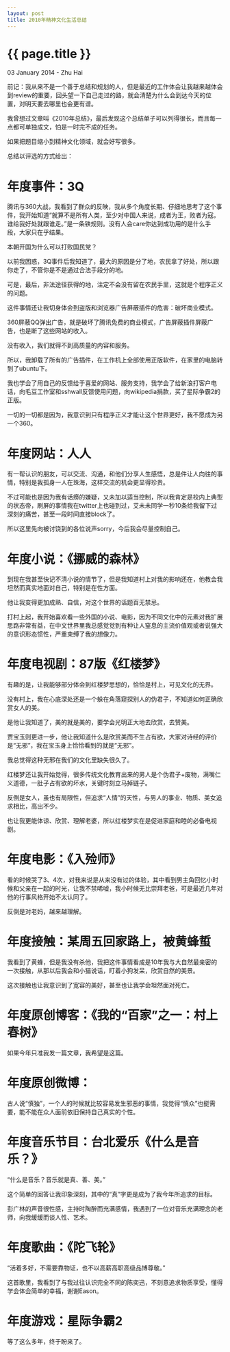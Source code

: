```yaml
---
layout: post
title: 2010年精神文化生活总结
---
```


{{ page.title }}
================
<p class="meta">03 January 2014 - Zhu Hai</p>

前记：我从来不是一个善于总结和规划的人，但是最近的工作体会让我越来越体会到review的重要，回头望一下自己走过的路，就会清楚为什么会到达今天的位置，对明天要去哪里也会更有谱。

我曾想过文章叫《2010年总结》，最后发现这个总结单子可以列得很长，而且每一点都可单独成文，怕是一时完不成的任务。

如果把题目缩小到精神文化领域，就会好写很多。

总结以评选的方式给出：

# 年度事件：3Q

腾讯与360大战，我看到了群众的反映，我从多个角度长期、仔细地思考了这个事件，我开始知道“就算不是所有人类，至少对中国人来说，成者为王，败者为寇。谁给我好处就跟谁走。”是一条铁规则。没有人会care你达到成功用的是什么手段，大家只在乎结果。

本朝开国为什么可以打败国民党？

以前我困惑，3Q事件后我知道了，最大的原因是分了地，农民拿了好处，所以跟你走了，不管你是不是通过合法手段分的地。

可是，最后，非法途径获得的地，注定不会没有留在农民手里，这就是个程序正义的问题。

这件事情还让我切身体会到盗版和浏览器广告屏蔽插件的危害：破坏商业模式。

360屏蔽QQ弹出广告，就是破坏了腾讯免费的商业模式，广告屏蔽插件屏蔽广告，也是断了这些网站的收入。

没有收入，我们就得不到高质量的内容和服务。

所以，我卸载了所有的广告插件，在工作机上全部使用正版软件，在家里的电脑转到了ubuntu下。

我也学会了用自己的反馈给于喜爱的网站、服务支持，我学会了给新浪打客户电话，向毛豆工作室和sshwall反馈使用问题，向wikipedia捐款，买了星际争霸2的正版。

一切的一切都是因为，我意识到只有程序正义才能让这个世界更好，我不愿成为另一个360。

# 年度网站：人人

有一帮认识的朋友，可以交流、沟通，和他们分享人生感悟，总是件让人向往的事情，特别是我孤身一人在珠海，这样交流的机会更显得珍贵。

不过可能也是因为我有话痨的嫌疑，又未加以适当控制，所以我肯定是校内上典型的状态帝，刷屏的事情我在twitter上也碰到过，艾未未同学一秒10条给我留下过深刻的痛苦，甚至一段时间直接block了。

所以这里先向被讨饶到的各位说声sorry，今后我会尽量控制自己。

# 年度小说：《挪威的森林》

到现在我甚至快记不清小说的情节了，但是我知道村上对我的影响还在，他教会我坦然而真实地面对自己，特别是在性方面。

他让我变得更加成熟、自信，对这个世界的话题百无禁忌。

打村上起，我开始喜欢看一些外国的小说、电影，因为不同文化中的元素对我扩展思路非常有益，在中文世界里我总感觉觉到有种让人窒息的主流价值观或者说强大的意识形态惯性，严重束缚了我的想像力。

# 年度电视剧：87版《红楼梦》

有趣的是，让我能够部分体会到红楼梦思想的，恰恰是村上，可见文化的无界。

没有村上，我在心底深处还是一个躲在角落窥探别人的伪君子，不知道如何正确欣赏女人的美。

是他让我知道了，美的就是美的，要学会光明正大地去欣赏，去赞美。

贾宝玉则更进一步，他让我知道什么是欣赏美而不生占有欲，大家对诗经的评价是“无邪”，我在宝玉身上恰恰看到的就是“无邪”。

我总觉得这种无邪在我们的文化里缺失很久了。

红楼梦还让我开始觉得，很多传统文化教育出来的男人是个伪君子+废物，满嘴仁义道德，一肚子占有欲的坏水，关键时刻立马掉链子。

反倒是女人，虽也有局限性，但追求“人情”的天性，与男人的事业、物质、美女追求相比，高出不少。

也让我更能体谅、欣赏、理解老婆，所以红楼梦实在是促进家庭和睦的必备电视剧。

# 年度电影：《入殓师》

看的时候哭了3、4次，对我来说是从来没有过的体验，其中看到男主角回忆小时候和父亲在一起的时光，让我不禁唏嘘，我小时候无比崇拜老爸，可是最近几年对他的行事风格开始不太认同了。

反倒是对老妈，越来越理解。

# 年度接触：某周五回家路上，被黄蜂蜇

我看到了黄蜂，但是我没有杀他，我把这件事情看成是10年我与大自然最亲密的一次接触，从那以后我会和小猫说话，盯着小狗发呆，欣赏自然的美景。

这次接触也让我意识到了宽容的美好，甚至也让我学会坦然面对死亡。

# 年度原创博客：《我的“百家”之一：村上春树》

如果今年只准我发一篇文章，我希望是这篇。

# 年度原创微博：

古人说“慎独”，一个人的时候就比较容易发生邪恶的事情，我觉得“慎众”也挺需要，能不能在众人面前依旧保持自己真实的个性。

# 年度音乐节目：台北爱乐《什么是音乐？》

“什么是音乐？音乐就是真、善、美。”

这个简单的回答让我印象深刻，其中的“真”字更是成为了我今年所追求的目标。

彭广林的声音很性感，主持时陶醉而充满感情，我遇到了一位对音乐充满理念的老师，向我缓缓而谈人性、艺术。

# 年度歌曲：《陀飞轮》

“活着多好，不需要靠物证，也不以高薪高职高级品博尊敬。”

这首歌里，我看到了与我过往认识完全不同的陈奕迅，不刻意追求物质享受，懂得学会体会简单的幸福，谢谢Eason。

# 年度游戏：星际争霸2

等了这么多年，终于盼来了。
